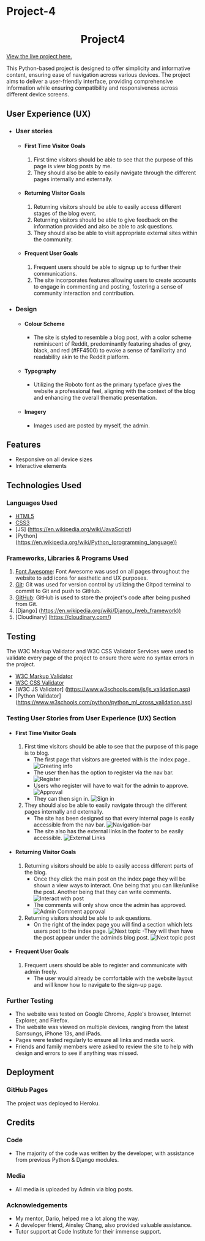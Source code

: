 # Project-4
<h1 align="center">Project4</h1>

[View the live project here.](https://md-project-4-db497f716926.herokuapp.com/)

This Python-based project is designed to offer simplicity and informative content, ensuring ease of navigation across various devices. The project aims to deliver a user-friendly interface, providing comprehensive information while ensuring compatibility and responsiveness across different device screens.

## User Experience (UX)

- ### User stories
  - #### First Time Visitor Goals
    1. First time visitors should be able to see that the purpose of this page is view blog posts by me.
    2. They should also be able to easily navigate through the different pages internally and externally.
  - #### Returning Visitor Goals
    1. Returning visitors should be able to easily access different stages of the blog event.
    2. Returning visitors should be able to give feedback on the information provided and also be able to ask questions.
    3. They should also be able to visit appropriate external sites within the community.
  - #### Frequent User Goals
    1. Frequent users should be able to signup up to further their communications.
    2. The site incorporates features allowing users to create accounts to engage in commenting and posting, fostering a sense of community interaction and contribution.

- ### Design
  - #### Colour Scheme
    - The site is styled to resemble a blog post, with a color scheme reminiscent of Reddit, predominantly featuring shades of grey, black, and red (#FF4500) to evoke a sense of familiarity and readability akin to the Reddit platform.

  - #### Typography
    - Utilizing the Roboto font as the primary typeface gives the website a professional feel, aligning with the context of the blog and enhancing the overall thematic presentation.
  - #### Imagery
    - Images used are posted by myself, the admin.


## Features
- Responsive on all device sizes
- Interactive elements

## Technologies Used

### Languages Used
- [HTML5](https://en.wikipedia.org/wiki/HTML5)
- [CSS3](https://en.wikipedia.org/wiki/Cascading_Style_Sheets)
- [JS] (https://en.wikipedia.org/wiki/JavaScript)
- [Python] (https://en.wikipedia.org/wiki/Python_(programming_language))

### Frameworks, Libraries & Programs Used
1. [Font Awesome](https://fontawesome.com/): Font Awesome was used on all pages throughout the website to add icons for aesthetic and UX purposes.
2. [Git](https://git-scm.com/): Git was used for version control by utilizing the Gitpod terminal to commit to Git and push to GitHub.
3. [GitHub](https://github.com/): GitHub is used to store the project's code after being pushed from Git.
4. [Django] (https://en.wikipedia.org/wiki/Django_(web_framework))
5. [Cloudinary] (https://cloudinary.com/)

## Testing

The W3C Markup Validator and W3C CSS Validator Services were used to validate every page of the project to ensure there were no syntax errors in the project.

- [W3C Markup Validator](https://jigsaw.w3.org/css-validator/#validate_by_input) 
- [W3C CSS Validator](https://jigsaw.w3.org/css-validator/#validate_by_input) 
- [W3C JS Validator] (https://www.w3schools.com/js/js_validation.asp)
- [Python Validator] (https://www.w3schools.com/python/python_ml_cross_validation.asp)

### Testing User Stories from User Experience (UX) Section

- #### First Time Visitor Goals
  1. First time visitors should be able to see that the purpose of this page is to blog.
     - The first page that visitors are greeted with is the index page..
       ![Greeting info](assets/gallery/Home.jpg)
     - The user then has the option to register via the nav bar.
       ![Register](assets/gallery/register.jpg)
     - Users who register will have to wait for the admin to approve.
       ![Approval](assets/gallery/admin-users.jpg)
     - They can then sign in.
       ![Sign in](assets/gallery/sign-in.jpg)
  2. They should also be able to easily navigate through the different pages internally and externally.
     - The site has been designed so that every internal page is easily accessible from the nav bar.
       ![Navigation-bar](assets/gallery/nav-bar.jpg)
     - The site also has the external links in the footer to be easily accessible.
       ![External Links](assets/gallery/social.jpg)

- #### Returning Visitor Goals
  1. Returning visitors should be able to easily access different parts of the blog.
     - Once they click the main post on the index page they will be shown a view ways to interact. One being that you can like/unlike the post. Another being that they can write comments.
     ![Interact with post](assets/gallery/ineract-with-post.jpg)
     - The comments will only show once the admin has approved.
     ![Admin Comment approval](assets/gallery/admin-comments.jpg)
  2. Returning visitors should be able to ask questions.
     - On the right of the index page you will find a section which lets users post to the index page.
     ![Next topic](assets/gallery/next-topic.jpg)
     -They will then have the post appear under the adminds blog post.
     ![Next topic post](assets/gallery/next-topic-post.jpg) 
  
- #### Frequent User Goals
  1. Frequent users should be able to register and communicate with admin freely.
     - The user would already be comfortable with the website layout and will know how to navigate to the sign-up page.

### Further Testing
- The website was tested on Google Chrome, Apple's browser, Internet Explorer, and Firefox.
- The website was viewed on multiple devices, ranging from the latest Samsungs, iPhone 13s, and iPads.
- Pages were tested regularly to ensure all links and media work.
- Friends and family members were asked to review the site to help with design and errors to see if anything was missed.


## Deployment

### GitHub Pages
The project was deployed to Heroku.

## Credits

### Code
- The majority of the code was written by the developer, with assistance from previous Python & Django modules.

### Media
- All media is uploaded by Admin via blog posts.

### Acknowledgements
- My mentor, Dario, helped me a lot along the way.
- A developer friend, Ainsley Chang, also provided valuable assistance.
- Tutor support at Code Institute for their immense support.

